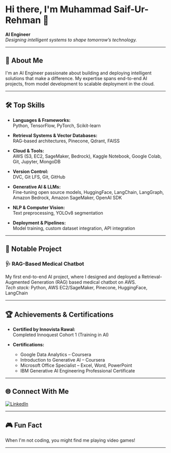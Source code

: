 # Hi there, I'm Muhammad Saif-Ur-Rehman 👋

**AI Engineer**  
*Designing intelligent systems to shape tomorrow’s technology.*

---

## 🚀 About Me

I'm an AI Engineer passionate about building and deploying intelligent solutions that make a difference. My expertise spans end-to-end AI projects, from model development to scalable deployment in the cloud.

---

## 🛠️ Top Skills

- **Languages & Frameworks:**  
  Python, TensorFlow, PyTorch, Scikit-learn

- **Retrieval Systems & Vector Databases:**  
  RAG-based architectures, Pinecone, Qdrant, FAISS

- **Cloud & Tools:**  
  AWS (S3, EC2, SageMaker, Bedrock), Kaggle Notebook, Google Colab, Git, Jupyter, MongoDB

- **Version Control:**  
  DVC, Git LFS, Git, GitHub

- **Generative AI & LLMs:**  
  Fine-tuning open source models, HuggingFace, LangChain, LangGraph, Amazon Bedrock, Amazon SageMaker, OpenAI SDK

- **NLP & Computer Vision:**  
  Text preprocessing, YOLOv8 segmentation

- **Deployment & Pipelines:**  
  Model training, custom dataset integration, API integration

---

## 🌟 Notable Project

### 🩺 RAG-Based Medical Chatbot
My first end-to-end AI project, where I designed and deployed a Retrieval-Augmented Generation (RAG) based medical chatbot on AWS.  
*Tech stack:* Python, AWS EC2/SageMaker, Pinecone, HuggingFace, LangChain

---

## 🏆 Achievements & Certifications

- **Certified by Innovista Rawal:**  
  Completed Innoquest Cohort 1 (Training in AI)

- **Certifications:**  
  - Google Data Analytics – Coursera  
  - Introduction to Generative AI – Coursera  
  - Microsoft Office Specialist – Excel, Word, PowerPoint  
  - IBM Generative AI Engineering Professional Certificate

---

## 🌐 Connect With Me

[![LinkedIn](https://img.shields.io/badge/LinkedIn-blue?logo=linkedin&style=flat-square)](https://www.linkedin.com/in/muhammad-saif-ur-rehman-92557b259/)

---

## 🎮 Fun Fact

When I'm not coding, you might find me playing video games!

---

<!--
Profile image/banner placeholder. You can add one here later!
-->
